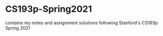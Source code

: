 # CS193p-Spring2021
contains my notes and assignment solutions following Stanford's CS193p Spring 2021 
